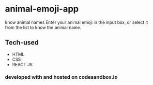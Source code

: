 # animal-emoji-app
 know animal names
 Enter your animal emoji in the input box, or select it from the list to know the animal name.

##  Tech-used
- HTML
- CSS
- REACT JS

### developed with and hosted on codesandbox.io 